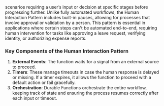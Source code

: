 scenarios requiring a user’s input or decision at specific stages before progressing further. 
Unlike fully automated workflows, the Human Interaction Pattern includes built-in pauses, allowing for processes that involve approval or validation by a person. This pattern is essential in applications where certain steps can't be automated end-to-end, requiring human intervention for tasks like approving a leave request, verifying identity, or authorizing expense reports.

### Key Components of the Human Interaction Pattern

1. **External Events**: The function waits for a signal from an external source to proceed. 
2. **Timers**: These manage timeouts in case the human response is delayed or missing. If a timer expires, it allows the function to proceed with a default action or fail gracefully.
3. **Orchestration**: Durable Functions orchestrate the entire workflow, keeping track of state and ensuring the process resumes correctly after each input or timeout.